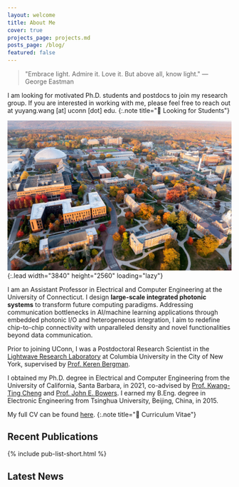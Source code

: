 ```yaml
---
layout: welcome
title: About Me
cover: true
projects_page: projects.md
posts_page: /blog/
featured: false
---
```


> "Embrace light. Admire it. Love it. But above all, know light." — George Eastman

I am looking for motivated Ph.D. students and postdocs to join my research group. If you are interested in working with me, please feel free to reach out at yuyang.wang [at] uconn [dot] edu.
{:.note title="📢 Looking for Students"}

![Full-width image](assets/img/misc/uconn_foliage@3840w.jpg){:.lead width="3840" height="2560" loading="lazy"}

I am an Assistant Professor in Electrical and Computer Engineering at the University of Connecticut. I design **large-scale integrated photonic systems** to transform future computing paradigms. Addressing communication bottlenecks in AI/machine learning applications through embedded photonic I/O and heterogeneous integration, I aim to redefine chip-to-chip connectivity with unparalleled density and novel functionalities beyond data communication.

Prior to joining UConn, I was a Postdoctoral Research Scientist in the [Lightwave Research Laboratory](https://lightwave.ee.columbia.edu) at Columbia University in the City of New York, supervised by [Prof. Keren Bergman](https://lightwave.ee.columbia.edu/bergman).

I obtained my Ph.D. degree in Electrical and Computer Engineering from the University of California, Santa Barbara, in 2021, co-advised by [Prof. Kwang-Ting Cheng](https://seng.hkust.edu.hk/about/people/faculty/tim-kwang-ting-cheng) and [Prof. John E. Bowers](https://engineering.ucsb.edu/people/john-bowers). I earned my B.Eng. degree in Electronic Engineering from Tsinghua University, Beijing, China, in 2015.

My full CV can be found [here](/assets/files/cv_yw.pdf).
{:.note title="📎 Curriculum Vitae"}

<!-- ## Research Highlights -->

## Recent Publications

{% include pub-list-short.html %}

## Latest News

<!--posts-->
